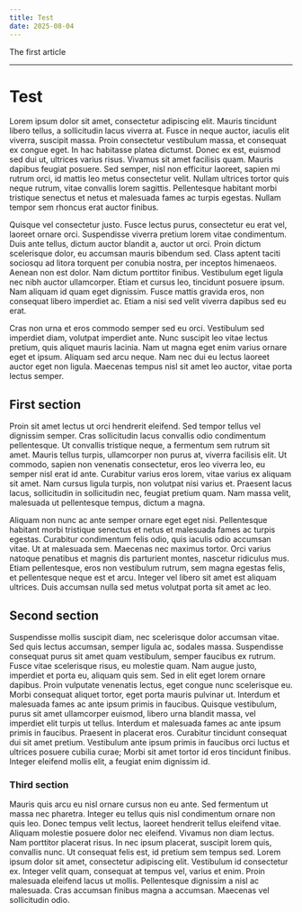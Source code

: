 ```yaml
---
title: Test
date: 2025-08-04
---
```


The first article

---

# Test

Lorem ipsum dolor sit amet, consectetur adipiscing elit. Mauris tincidunt libero
tellus, a sollicitudin lacus viverra at. Fusce in neque auctor, iaculis elit
viverra, suscipit massa. Proin consectetur vestibulum massa, et consequat ex
congue eget. In hac habitasse platea dictumst. Donec ex est, euismod sed dui ut,
ultrices varius risus. Vivamus sit amet facilisis quam. Mauris dapibus feugiat
posuere. Sed semper, nisl non efficitur laoreet, sapien mi rutrum orci, id
mattis leo metus consectetur velit. Nullam ultrices tortor quis neque rutrum,
vitae convallis lorem sagittis. Pellentesque habitant morbi tristique senectus
et netus et malesuada fames ac turpis egestas. Nullam tempor sem rhoncus erat
auctor finibus.

Quisque vel consectetur justo. Fusce lectus purus, consectetur eu erat vel,
laoreet ornare orci. Suspendisse viverra pretium lorem vitae condimentum. Duis
ante tellus, dictum auctor blandit a, auctor ut orci. Proin dictum scelerisque
dolor, eu accumsan mauris bibendum sed. Class aptent taciti sociosqu ad litora
torquent per conubia nostra, per inceptos himenaeos. Aenean non est dolor. Nam
dictum porttitor finibus. Vestibulum eget ligula nec nibh auctor ullamcorper.
Etiam et cursus leo, tincidunt posuere ipsum. Nam aliquam id quam eget
dignissim. Fusce mattis gravida eros, non consequat libero imperdiet ac. Etiam a
nisi sed velit viverra dapibus sed eu erat.

Cras non urna et eros commodo semper sed eu orci. Vestibulum sed imperdiet diam,
volutpat imperdiet ante. Nunc suscipit leo vitae lectus pretium, quis aliquet
mauris lacinia. Nam ut magna eget enim varius ornare eget et ipsum. Aliquam sed
arcu neque. Nam nec dui eu lectus laoreet auctor eget non ligula. Maecenas
tempus nisl sit amet leo auctor, vitae porta lectus semper.

## First section

Proin sit amet lectus ut orci hendrerit eleifend. Sed tempor tellus vel
dignissim semper. Cras sollicitudin lacus convallis odio condimentum
pellentesque. Ut convallis tristique neque, a fermentum sem rutrum sit amet.
Mauris tellus turpis, ullamcorper non purus at, viverra facilisis elit. Ut
commodo, sapien non venenatis consectetur, eros leo viverra leo, eu semper nisl
erat id ante. Curabitur varius eros lorem, vitae varius ex aliquam sit amet. Nam
cursus ligula turpis, non volutpat nisi varius et. Praesent lacus lacus,
sollicitudin in sollicitudin nec, feugiat pretium quam. Nam massa velit,
malesuada ut pellentesque tempus, dictum a magna.

Aliquam non nunc ac ante semper ornare eget eget nisi. Pellentesque habitant
morbi tristique senectus et netus et malesuada fames ac turpis egestas.
Curabitur condimentum felis odio, quis iaculis odio accumsan vitae. Ut at
malesuada sem. Maecenas nec maximus tortor. Orci varius natoque penatibus et
magnis dis parturient montes, nascetur ridiculus mus. Etiam pellentesque, eros
non vestibulum rutrum, sem magna egestas felis, et pellentesque neque est et
arcu. Integer vel libero sit amet est aliquam ultrices. Duis accumsan nulla sed
metus volutpat porta sit amet ac leo.

## Second section

Suspendisse mollis suscipit diam, nec scelerisque dolor accumsan vitae. Sed quis
lectus accumsan, semper ligula ac, sodales massa. Suspendisse consequat purus
sit amet quam vestibulum, semper faucibus ex rutrum. Fusce vitae scelerisque
risus, eu molestie quam. Nam augue justo, imperdiet et porta eu, aliquam quis
sem. Sed in elit eget lorem ornare dapibus. Proin vulputate venenatis lectus,
eget congue nunc scelerisque eu. Morbi consequat aliquet tortor, eget porta
mauris pulvinar ut. Interdum et malesuada fames ac ante ipsum primis in
faucibus. Quisque vestibulum, purus sit amet ullamcorper euismod, libero urna
blandit massa, vel imperdiet elit turpis ut tellus. Interdum et malesuada fames
ac ante ipsum primis in faucibus. Praesent in placerat eros. Curabitur tincidunt
consequat dui sit amet pretium. Vestibulum ante ipsum primis in faucibus orci
luctus et ultrices posuere cubilia curae; Morbi sit amet tortor id eros
tincidunt finibus. Integer eleifend mollis elit, a feugiat enim dignissim id.

### Third section

Mauris quis arcu eu nisl ornare cursus non eu ante. Sed fermentum ut massa nec
pharetra. Integer eu tellus quis nisl condimentum ornare non quis leo. Donec
tempus velit lectus, laoreet hendrerit tellus eleifend vitae. Aliquam molestie
posuere dolor nec eleifend. Vivamus non diam lectus. Nam porttitor placerat
risus. In nec ipsum placerat, suscipit lorem quis, convallis nunc. Ut consequat
felis est, id pretium sem tempus sed. Lorem ipsum dolor sit amet, consectetur
adipiscing elit. Vestibulum id consectetur ex. Integer velit quam, consequat at
tempus vel, varius et enim. Proin malesuada eleifend lacus ut mollis.
Pellentesque dignissim a nisl ac malesuada. Cras accumsan finibus magna a
accumsan. Maecenas vel sollicitudin odio.
